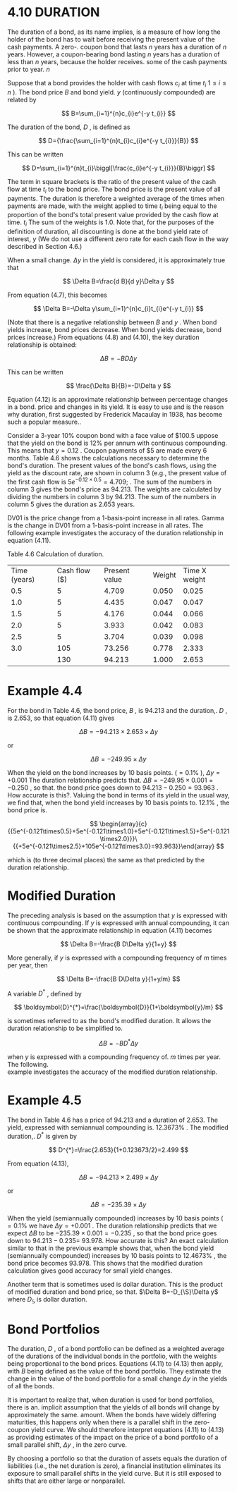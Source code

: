 # 4.10 DURATION  

The duration of a bond, as its name implies, is a measure of how long the holder of the bond has to wait before receiving the present value of the cash payments. A zero-. coupon bond that lasts $n$ years has a duration of $n$ years. However, a coupon-bearing bond lasting $n$ years has a duration of less than $n$ years, because the holder receives. some of the cash payments prior to year. $n$  

Suppose that a bond provides the holder with cash flows $c_{i}$ at time $t_{i}$ $1\leq i\leq n$ ). The bond price $B$ and bond yield. $y$ (continuously compounded) are related by  

$$
B=\sum_{i=1}^{n}c_{i}e^{-y t_{i}}
$$  

The duration of the bond, $D$ , is defined as  

$$
D={\frac{\sum_{i=1}^{n}t_{i}c_{i}e^{-y t_{i}}}{B}}
$$  

This can be written  

$$
D=\sum_{i=1}^{n}t_{i}\biggl[\frac{c_{i}e^{-y t_{i}}}{B}\biggr]
$$  

The term in square brackets is the ratio of the present value of the cash flow at time $t_{i}$ to the bond price. The bond price is the present value of all payments. The duration is therefore a weighted average of the times when payments are made, with the weight applied to time $t_{i}$ being equal to the proportion of the bond's total present value provided by the cash flow at time. $t_{i}$ The sum of the weights is 1.0. Note that, for the purposes of the definition of duration, all discounting is done at the bond yield rate of interest, $y$ (We do not use a different zero rate for each cash flow in the way described in Section 4.6.)  

When a small change. $\Delta y$ in the yield is considered, it is approximately true that  

$$
\Delta B=\frac{d B}{d y}\Delta y
$$  

From equation (4.7), this becomes  

$$
\Delta B=-\Delta y\sum_{i=1}^{n}c_{i}t_{i}e^{-y t_{i}}
$$  

(Note that there is a negative relationship between $B$ and $y$ . When bond yields increase, bond prices decrease. When bond yields decrease, bond prices increase.) From equations (4.8) and (4.10), the key duration relationship is obtained:  

$$
\Delta B=-B D\Delta y
$$  

This can be written  

$$
\frac{\Delta B}{B}=-D\Delta y
$$  

Equation (4.12) is an approximate relationship between percentage changes in a bond. price and changes in its yield. It is easy to use and is the reason why duration, first suggested by Frederick Macaulay in 1938, has become such a popular measure..  

Consider a 3-year $10\%$ coupon bond with a face value of $\$100.5$ uppose that the yield on the bond is $12\%$ per annum with continuous compounding. This means that $y=0.12$ . Coupon payments of $\$5$ are made every 6 months. Table 4.6 shows the calculations necessary to determine the bond's duration. The present values of the bond's cash flows, using the yield as the discount rate, are shown in column 3 (e.g., the present value of the first cash flow is $5e^{-0.12\times0.5}=4.709;$ . The sum of the numbers in column 3 gives the bond's price as 94.213. The weights are calculated by dividing the numbers in column 3 by 94.213. The sum of the numbers in column 5 gives the duration as 2.653 years.  

DV01 is the price change from a 1-basis-point increase in all rates. Gamma is the change in DV01 from a 1-basis-point increase in all rates. The following example investigates the accuracy of the duration relationship in equation (4.11).  

Table 4.6 Calculation of duration.   


<html><body><table><tr><td>Time (years)</td><td>Cash flow ($)</td><td>Present value</td><td>Weight</td><td>Time X weight</td></tr><tr><td>0.5</td><td>5</td><td>4.709</td><td>0.050</td><td>0.025</td></tr><tr><td>1.0</td><td>5</td><td>4.435</td><td>0.047</td><td>0.047</td></tr><tr><td>1.5</td><td>5</td><td>4.176</td><td>0.044</td><td>0.066</td></tr><tr><td>2.0</td><td>5</td><td>3.933</td><td>0.042</td><td>0.083</td></tr><tr><td>2.5</td><td>5</td><td>3.704</td><td>0.039</td><td>0.098</td></tr><tr><td>3.0</td><td>105</td><td>73.256</td><td>0.778</td><td>2.333</td></tr><tr><td></td><td>130</td><td>94.213</td><td>1.000</td><td>2.653</td></tr></table></body></html>  

# Example 4.4  

For the bond in Table 4.6, the bond price, $B$ , is 94.213 and the duration,. $D$ , is 2.653, so that equation (4.11) gives  

$$
\Delta B=-94.213\times2.653\times\Delta y
$$  

or  

$$
\Delta B=-249.95\times\Delta y
$$  

When the yield on the bond increases by 10 basis points. $(=0.1\%$ ), $\Delta y=+0.001$ The duration relationship predicts that. $\Delta B=-249.95\times0.001=-0.250$ , so that. the bond price goes down to $94.213-0.250=93.963$ . How accurate is this?. Valuing the bond in terms of its yield in the usual way, we find that, when the bond yield increases by 10 basis points to. $12.1\%$ , the bond price is.  

$$
\begin{array}{c}{{5e^{-0.121\times0.5}+5e^{-0.121\times1.0}+5e^{-0.121\times1.5}+5e^{-0.121\times2.0}}}\ {{+5e^{-0.121\times2.5}+105e^{-0.121\times3.0}=93.963}}\end{array}
$$  

which is (to three decimal places) the same as that predicted by the duration relationship.  

# Modified Duration  

The preceding analysis is based on the assumption that $y$ is expressed with continuous compounding. If $y$ is expressed with annual compounding, it can be shown that the approximate relationship in equation (4.11) becomes  

$$
\Delta B=-\frac{B D\Delta y}{1+y}
$$  

More generally, if $y$ is expressed with a compounding frequency of $m$ times per year, then  

$$
\Delta B=-\frac{B D\Delta y}{1+y/m}
$$  

A variable $D^{*}$ , defined by  

$$
\boldsymbol{D}^{*}=\frac{\boldsymbol{D}}{1+\boldsymbol{y}/m}
$$  

is sometimes referred to as the bond's modified duration. It allows the duration relationship to be simplified to.  

$$
\Delta B=-B D^{*}\Delta y
$$  

when $y$ is expressed with a compounding frequency of. $m$ times per year. The following.   
example investigates the accuracy of the modified duration relationship.  

# Example 4.5  

The bond in Table 4.6 has a price of 94.213 and a duration of 2.653. The yield, expressed with semiannual compounding is. $12.3673\%$ . The modified duration,. $D^{*}$ is given by  

$$
D^{*}=\frac{2.653}{1+0.123673/2}=2.499
$$  

From equation (4.13),  

$$
\Delta B=-94.213\times2.499\times\Delta y
$$  

or  

$$
\Delta B=-235.39\times\Delta y
$$  

When the yield (semiannually compounded) increases by 10 basis points $(=0.1\%$ we have $\Delta y=+0.001$ . The duration relationship predicts that we expect $\Delta B$ to be $-235.39\times0.001=-0.235$ , so that the bond price goes down to $94.213-0.235=$ 93.978. How accurate is this? An exact calculation similar to that in the previous example shows that, when the bond yield (semiannually compounded) increases by 10 basis points to $12.4673\%$ , the bond price becomes 93.978. This shows that the modified duration calculation gives good accuracy for small yield changes.  

Another term that is sometimes used is dollar duration. This is the product of modified duration and bond price, so that. $\Delta B=-D_{\S}\Delta y$ where $D_{\mathbb{S}}$ is dollar duration.  

# Bond Portfolios  

The duration, $D$ , of a bond portfolio can be defined as a weighted average of the durations of the individual bonds in the portfolio, with the weights being proportional to the bond prices. Equations (4.11) to (4.13) then apply, with $B$ being defined as the value of the bond portfolio. They estimate the change in the value of the bond portfolio for a small change $\Delta y$ in the yields of all the bonds.  

It is important to realize that, when duration is used for bond portfolios, there is an. implicit assumption that the yields of all bonds will change by approximately the same. amount. When the bonds have widely differing maturities, this happens only when there is a parallel shift in the zero-coupon yield curve. We should therefore interpret equations (4.11) to (4.13) as providing estimates of the impact on the price of a bond portfolio of a small parallel shift, $\Delta y$ , in the zero curve.  

By choosing a portfolio so that the duration of assets equals the duration of liabilities (i.e., the net duration is zero), a financial institution eliminates its exposure to small parallel shifts in the yield curve. But it is still exposed to shifts that are either large or nonparallel.  
